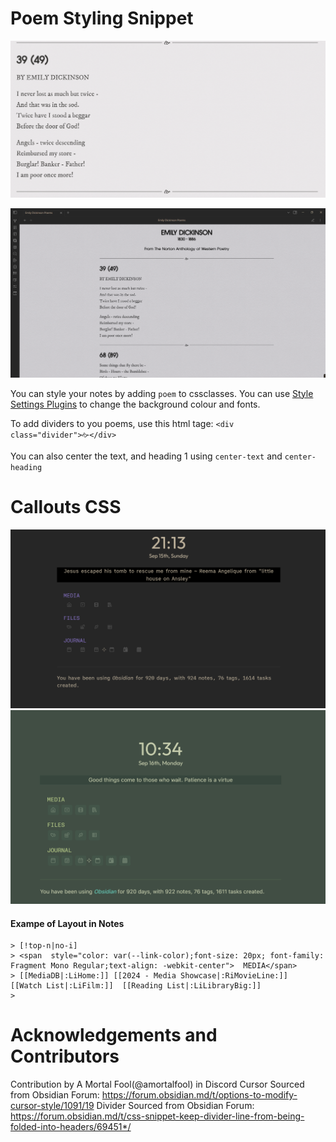 # Poem Styling Snippet

![Sample Pic 1](https://github.com/Aanuol/obsidian-snippets/blob/main/Poem%20Styling/Screenshots/Picture%201.png)

![Sample Pic 2](https://github.com/Aanuol/obsidian-snippets/blob/main/Poem%20Styling/Screenshots/Picture%202.png)

You can style your notes by adding `poem` to cssclasses.
You can use [Style Settings Plugins](https://github.com/mgmeyers/obsidian-style-settings) to change the background colour and fonts. 

To add dividers to you poems, use this html tage: `<div class="divider">🙚</div>`

You can also center the text, and heading 1 using `center-text` and `center-heading`


# Callouts CSS
![Screenshot 1](https://github.com/Aanuol/obsidian-snippets/blob/main/Callout%20Styling/Screenshots/Screenshot%2009-15-2024%2021.13.30.png?raw=true)  ![Screenshot 2](https://github.com/Aanuol/obsidian-snippets/blob/main/Callout%20Styling/Screenshots/Screenshot%2009-16-2024%2010.34.25.png?raw=true)

#### Exampe of Layout in Notes
```
> [!top-n|no-i] 
> <span  style="color: var(--link-color);font-size: 20px; font-family: Fragment Mono Regular;text-align: -webkit-center">  MEDIA</span> 
> [[MediaDB|:LiHome:]] [[2024 - Media Showcase|:RiMovieLine:]]   [[Watch List|:LiFilm:]]  [[Reading List|:LiLibraryBig:]] 
>
```

# Acknowledgements and Contributors 

Contribution  by A Mortal Fool(@amortalfool) in Discord
Cursor Sourced from Obsidian Forum: https://forum.obsidian.md/t/options-to-modify-cursor-style/1091/19
Divider Sourced from Obsidian Forum: https://forum.obsidian.md/t/css-snippet-keep-divider-line-from-being-folded-into-headers/69451*/
